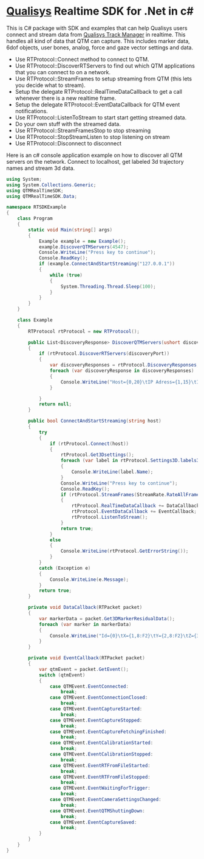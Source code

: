 # [Qualisys](http://www.qualisys.com) Realtime SDK for .Net in c#

This is C# package with SDK and examples that can help Qualisys users connect and stream data from [Qualisys Track Manager](http://www.qualisys.com/products/software/qtm) in realtime.
This handles all kind of data that QTM can capture. This includes marker data, 6dof objects, user bones, analog, force and gaze vector settings and data.

* Use RTProtocol::Connect method to connect to QTM.
* Use RTProtocol::DiscoverRTServers to find out which QTM applications that you can connect to on a network.
* Use RTProtocol::StreamFrames to setup streaming from QTM (this lets you decide what to stream).
* Setup the delegate RTProtocol::RealTimeDataCallback to get a call whenever there is a new realtime frame.
* Setup the delegate RTProtocol::EventDataCallback for QTM event notifications.
* Use RTProtocol::ListenToStream to start start getting streamed data.
* Do your own stuff with the streamed data.
* Use RTProtocol::StreamFramesStop to stop streaming
* Use RTProtocol::StopStreamListen to stop listening on stream
* Use RTProtocol::Disconnect to disconnect

Here is an c# console application example on how to discover all QTM servers on the network. Connect to localhost, get labeled 3d trajectory names and stream 3d data.

```csharp
using System;
using System.Collections.Generic;
using QTMRealTimeSDK;
using QTMRealTimeSDK.Data;

namespace RTSDKExample
{
    class Program
    {
        static void Main(string[] args)
        {
            Example example = new Example();
            example.DiscoverQTMServers(4547);
            Console.WriteLine("Press key to continue");
            Console.ReadKey();
            if (example.ConnectAndStartStreaming("127.0.0.1"))
            {
                while (true)
                {
                    System.Threading.Thread.Sleep(100);
                }
            }
        }
    }

    class Example
    {
        RTProtocol rtProtocol = new RTProtocol();

        public List<DiscoveryResponse> DiscoverQTMServers(ushort discoveryPort)
        {
            if (rtProtocol.DiscoverRTServers(discoveryPort))
            {
                var discoveryResponses = rtProtocol.DiscoveryResponses;
                foreach (var discoveryResponse in discoveryResponses)
                {
                    Console.WriteLine("Host={0,20}\tIP Adress={1,15}\tInfo Text={2,15}\tCamera count={3,3}", discoveryResponse.HostName, discoveryResponse.IpAddress, discoveryResponse.InfoText, discoveryResponse.CameraCount);
                }

            }
            return null;
        }

        public bool ConnectAndStartStreaming(string host)
        {
            try
            {
                if (rtProtocol.Connect(host))
                {
                    rtProtocol.Get3Dsettings();
                    foreach (var label in rtProtocol.Settings3D.labels3D)
                    {
                        Console.WriteLine(label.Name);
                    }
                    Console.WriteLine("Press key to continue");
                    Console.ReadKey();
                    if (rtProtocol.StreamFrames(StreamRate.RateAllFrames, -1, false, new List<ComponentType>() { ComponentType.Component3dResidual }))
                    {
                        rtProtocol.RealTimeDataCallback += DataCallback;
                        rtProtocol.EventDataCallback += EventCallback;
                        rtProtocol.ListenToStream();
                    }
                    return true;
                }
                else
                {
                    Console.WriteLine(rtProtocol.GetErrorString());
                }
            }
            catch (Exception e)
            {
                Console.WriteLine(e.Message);
            }
            return true;
        }

        private void DataCallback(RTPacket packet)
        {
            var markerData = packet.Get3DMarkerResidualData();
            foreach (var marker in markerData)
            {
                Console.WriteLine("Id={0}\tX={1,8:F2}\tY={2,8:F2}\tZ={3,8:F2}\tResidual={4,8:F2}", marker.Id, marker.Position.X, marker.Position.Y, marker.Position.Z, marker.Residual);
            }
        }

        private void EventCallback(RTPacket packet)
        {
            var qtmEvent = packet.GetEvent();
            switch (qtmEvent)
            {
                case QTMEvent.EventConnected:
                    break;
                case QTMEvent.EventConnectionClosed:
                    break;
                case QTMEvent.EventCaptureStarted:
                    break;
                case QTMEvent.EventCaptureStopped:
                    break;
                case QTMEvent.EventCaptureFetchingFinished:
                    break;
                case QTMEvent.EventCalibrationStarted:
                    break;
                case QTMEvent.EventCalibrationStopped:
                    break;
                case QTMEvent.EventRTFromFileStarted:
                    break;
                case QTMEvent.EventRTFromFileStopped:
                    break;
                case QTMEvent.EventWaitingForTrigger:
                    break;
                case QTMEvent.EventCameraSettingsChanged:
                    break;
                case QTMEvent.EventQTMShuttingDown:
                    break;
                case QTMEvent.EventCaptureSaved:
                    break;
            }
        }
    }
}
```
